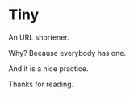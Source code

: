# Tiny
An URL shortener.

Why? Because everybody has one.

And it is a nice practice.

Thanks for reading.
